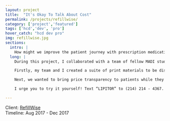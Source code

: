 ```yaml
---
layout: project
title:  "It's Okay To Talk About Cost"
permalink: /projects/refillwise/
category: ['project','featured']
tags: ['hcd','dev', 'pro']
hover_catch: "hcd dev pro"
img: refillwise.jpg
sections:
  intro: |
    How might we improve the patient journey with prescription medications? Let’s rethink the way people access their pharmaceuticals and give help to those who really need it.
  long: |
    During this project, I collaborated with a team of fellow MADI students to ideate improvements to the patient journey with prescription medications. Over the course of our primary research and interviewing sessions, we realized that price transparency and diminishing trust in the pharmaceutical system had pushed patients into a corner.  Through further ideation, we landed on a two-part solution.

    Firstly, my team and I created a suite of print materials to be displayed and distributed in the doctor’s office. The information and prompts in these graphics allowed for patients to be more empowered in their discussions with medical staff. We found a huge impact in bettering the prescription journey by helping patients to ask the right questions to their doctors.

    Next, we wanted to bring price transparency to patients while they still had the option to discuss alternatives with their doctors. I coded a prototype of the system required in Python, utilizing the previous database collected by our client, RefillWise. The system allows for users to text in the name of a medication (“Lipitor” for the prototype) and receive information on its pricing and that of the comparable generics.

    I urge you to try it yourself! Text “LIPITOR” to (214) 214 - 4367.

---
```


Client: [RefillWise](https://www.refillwise.com/)  
Timeline: Aug 2017 - Dec 2017